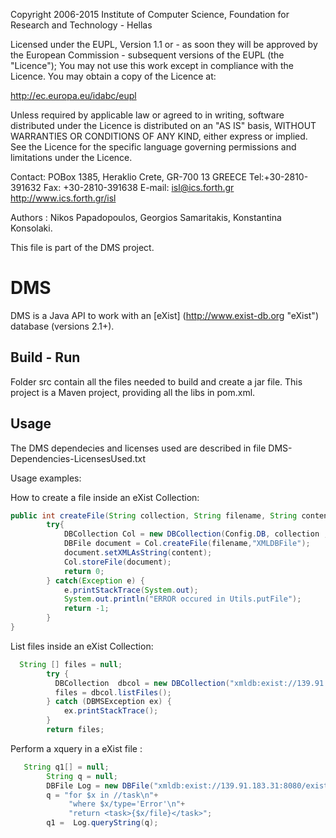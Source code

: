 Copyright 2006-2015 Institute of Computer Science,
Foundation for Research and Technology - Hellas

Licensed under the EUPL, Version 1.1 or - as soon they will be approved
by the European Commission - subsequent versions of the EUPL (the "Licence");
You may not use this work except in compliance with the Licence.
You may obtain a copy of the Licence at:

http://ec.europa.eu/idabc/eupl

Unless required by applicable law or agreed to in writing, software distributed
under the Licence is distributed on an "AS IS" basis,
WITHOUT WARRANTIES OR CONDITIONS OF ANY KIND, either express or implied.
See the Licence for the specific language governing permissions and limitations
under the Licence.

Contact:  POBox 1385, Heraklio Crete, GR-700 13 GREECE
Tel:+30-2810-391632
Fax: +30-2810-391638
E-mail: isl@ics.forth.gr
http://www.ics.forth.gr/isl

Authors : Nikos Papadopoulos, Georgios Samaritakis, Konstantina Konsolaki.

This file is part of the DMS project.

DMS
======

DMS is a Java API to work with an [eXist] (http://www.exist-db.org "eXist") database (versions 2.1+).

## Build - Run
Folder src contain all the files needed to build and create a jar file. This project is a Maven project, providing all the libs in pom.xml.

## Usage
The DMS dependecies and licenses used are described in file DMS-Dependencies-LicensesUsed.txt 

Usage examples:

How to create a file inside an eXist Collection:
```java
public int createFile(String collection, String filename, String content) {
        try{
            DBCollection Col = new DBCollection(Config.DB, collection ,Config.DBUSERNAME, Config.DBPASSWORD);
            DBFile document = Col.createFile(filename,"XMLDBFile");
            document.setXMLAsString(content);
            Col.storeFile(document);
            return 0;
        } catch(Exception e) {
            e.printStackTrace(System.out);
            System.out.println("ERROR occured in Utils.putFile");
            return -1;
        }
}
```

List files inside an eXist Collection:
```java
  String [] files = null;      
        try {
          DBCollection  dbcol = new DBCollection("xmldb:exist://139.91.183.31:8080/exist/xmlrpc","/db/Logs","admin","admin");
          files = dbcol.listFiles();       
        } catch (DBMSException ex) {      
            ex.printStackTrace();
        }
        return files;
```

Perform a xquery in a eXist file :
```java
   String q1[] = null;
        String q = null;
        DBFile Log = new DBFile("xmldb:exist://139.91.183.31:8080/exist/xmlrpc","/db/Logs", filename,"admin","admin");										                      
        q = "for $x in //task\n"+
             "where $x/type='Error'\n"+
             "return <task>{$x/file}</task>";
        q1 =  Log.queryString(q);
```
